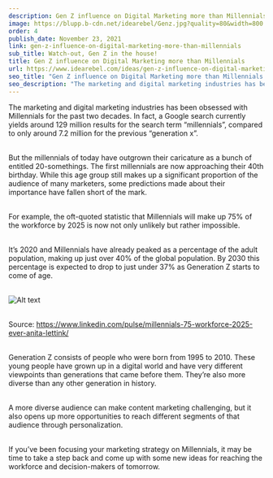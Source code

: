 ```yaml
---
description: Gen Z influence on Digital Marketing more than Millennials Watch-out, Gen Z in the house!
image: https://blupp.b-cdn.net/idearebel/Genz.jpg?quality=80&width=800
order: 4
publish_date: November 23, 2021
link: gen-z-influence-on-digital-marketing-more-than-millennials
sub_title: Watch-out, Gen Z in the house!
title: Gen Z influence on Digital Marketing more than Millennials
url: https://www.idearebel.com/ideas/gen-z-influence-on-digital-marketing-more-than-millennials/
seo_title: "Gen Z influence on Digital Marketing more than Millennials | Idea Rebel"
seo_description: "The marketing and digital marketing industries has been obsessed with Millennials for the past two decades. In fact, a Google search currently yields around 129 million results for the search term “millennials”, compared to only around 7.2 million for the previous “generation x”. But the millennials of today have outgrown their caricature as a bunch … Continued"
---
```


The marketing and digital marketing industries has been obsessed with Millennials for the past two decades. In fact, a Google search currently yields around 129 million results for the search term “millennials”, compared to only around 7.2 million for the previous “generation x”.

\
But the millennials of today have outgrown their caricature as a bunch of entitled 20-somethings. The first millennials are now approaching their 40th birthday. While this age group still makes up a significant proportion of the audience of many marketers, some predictions made about their importance have fallen short of the mark.

\
For example, the oft-quoted statistic that Millennials will make up 75% of the workforce by 2025 is now not only unlikely but rather impossible.

\
It’s 2020 and Millennials have already peaked as a percentage of the adult population, making up just over 40% of the global population. By 2030 this percentage is expected to drop to just under 37% as Generation Z starts to come of age.

\
![Alt text](https://blupp.b-cdn.net/idearebel/1595222914-0.png?quality=80&width=800?quality=80&width=800 "a title")

\
Source: https://www.linkedin.com/pulse/millennials-75-workforce-2025-ever-anita-lettink/

\
Generation Z consists of people who were born from 1995 to 2010. These young people have grown up in a digital world and have very different viewpoints than generations that came before them. They’re also more diverse than any other generation in history.

\
A more diverse audience can make content marketing challenging, but it also opens up more opportunities to reach different segments of that audience through personalization.

\
If you’ve been focusing your marketing strategy on Millennials, it may be time to take a step back and come up with some new ideas for reaching the workforce and decision-makers of tomorrow.
